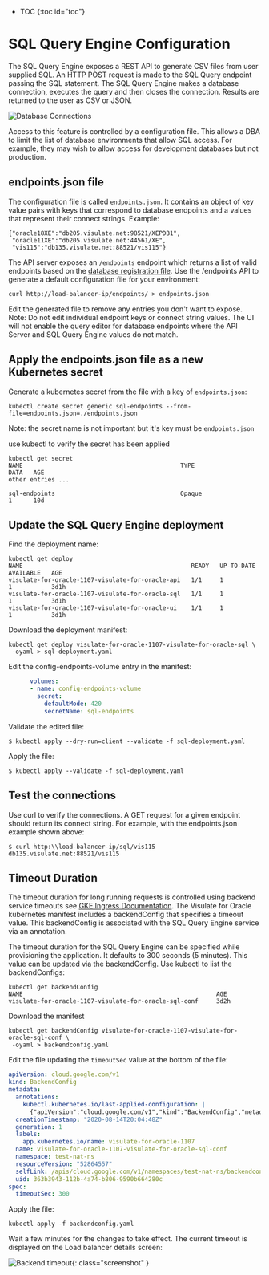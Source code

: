 * TOC
{:toc id="toc"}
# SQL Query Engine Configuration

The SQL Query Engine exposes a REST API to generate CSV files from user supplied SQL. An HTTP POST request is made to the SQL Query endpoint passing the SQL statement. The SQL Query Engine makes a database connection, executes the query and then closes the connection. Results are returned to the user as CSV or JSON.

![Database Connections](/images/database-connections.png)

Access to this feature is controlled by a configuration file. This allows a DBA to limit the list of database environments that allow SQL access. For example, they may wish to allow access for development databases but not production.

## endpoints.json file

The configuration file is called `endpoints.json`. It contains an object of key value pairs with keys that correspond to database endpoints and a values that represent their connect strings. Example:

```
{"oracle18XE":"db205.visulate.net:98521/XEPDB1",
 "oracle11XE":"db205.visulate.net:44561/XE",
 "vis115":"db135.visulate.net:88521/vis115"}
```

The API server exposes an `/endpoints` endpoint which returns a list of valid endpoints based on the [database registration file](/pages/database-registration.html#database-registration-file). Use the /endpoints API to generate a default configuration file for your environment:

```shell
curl http://load-balancer-ip/endpoints/ > endpoints.json
```

Edit the generated file to remove any entries you don't want to expose. Note: Do not edit individual endpoint keys or connect string values. The UI will not enable the query editor for database endpoints where the API Server and SQL Query Engine values do not match.

## Apply the endpoints.json file as a new Kubernetes secret

Generate a kubernetes secret from the file with a key of `endpoints.json`:

```shell
kubectl create secret generic sql-endpoints --from-file=endpoints.json=./endpoints.json
```

Note: the secret name is not important but it's key must be `endpoints.json`

use kubectl to verify the secret has been applied

```
kubectl get secret
NAME                                            TYPE                                  DATA   AGE
other entries ...

sql-endpoints                                   Opaque                                1      10d
```

## Update the SQL Query Engine deployment

Find the deployment name:

```shell
kubectl get deploy
NAME                                               READY   UP-TO-DATE   AVAILABLE   AGE
visulate-for-oracle-1107-visulate-for-oracle-api   1/1     1            1           3d1h
visulate-for-oracle-1107-visulate-for-oracle-sql   1/1     1            1           3d1h
visulate-for-oracle-1107-visulate-for-oracle-ui    1/1     1            1           3d1h
```

Download the deployment manifest:

```shell
kubectl get deploy visulate-for-oracle-1107-visulate-for-oracle-sql \
 -oyaml > sql-deployment.yaml
```

Edit the config-endpoints-volume entry in the manifest:

```yaml
      volumes:
      - name: config-endpoints-volume
        secret:
          defaultMode: 420
          secretName: sql-endpoints
```

Validate the edited file:

```shell
$ kubectl apply --dry-run=client --validate -f sql-deployment.yaml
```

Apply the file:

```shell
$ kubectl apply --validate -f sql-deployment.yaml
```

## Test the connections

Use curl to verify the connections. A GET request for a given endpoint should return its connect string. For example, with the endpoints.json example shown above:

```shell
$ curl http:\\load-balancer-ip/sql/vis115
db135.visulate.net:88521/vis115
```

## Timeout Duration

The timeout duration for long running requests is controlled using backend service timeouts see [GKE Ingress Documentation](https://cloud.google.com/kubernetes-engine/docs/how-to/ingress-features#timeout). The Visulate for Oracle kubernetes manifest includes a backendConfig that specifies a timeout value. This backendConfig is associated with the SQL Query Engine service via an annotation.

The timeout duration for the SQL Query Engine can be specified while provisioning the application. It defaults to 300 seconds (5 minutes). This value can be updated via the backendConfig. Use kubectl to list the backendConfigs:

```shell
kubectl get backendConfig
NAME                                                      AGE
visulate-for-oracle-1107-visulate-for-oracle-sql-conf     3d2h
```

Download the manifest
```shell
kubectl get backendConfig visulate-for-oracle-1107-visulate-for-oracle-sql-conf \
 -oyaml > backendconfig.yaml
 ```

 Edit the file updating the `timeoutSec` value at the bottom of the file:

```yaml
apiVersion: cloud.google.com/v1
kind: BackendConfig
metadata:
  annotations:
    kubectl.kubernetes.io/last-applied-configuration: |
      {"apiVersion":"cloud.google.com/v1","kind":"BackendConfig","metadata":{"annotations":{},"labels":{"app.kubernetes.io/name":"visulate-for-oracle-1107"},"name":"visulate-for-oracle-1107-visulate-for-oracle-sql-conf","namespace":"test-nat-ns"},"spec":{"timeoutSec":300}}
  creationTimestamp: "2020-08-14T20:04:48Z"
  generation: 1
  labels:
    app.kubernetes.io/name: visulate-for-oracle-1107
  name: visulate-for-oracle-1107-visulate-for-oracle-sql-conf
  namespace: test-nat-ns
  resourceVersion: "52864557"
  selfLink: /apis/cloud.google.com/v1/namespaces/test-nat-ns/backendconfigs/visulate-for-oracle-1107-visulate-for-oracle-sql-conf
  uid: 363b3943-112b-4a74-b806-9590b664280c
spec:
  timeoutSec: 300
```

Apply the file:

```
kubectl apply -f backendconfig.yaml
```

Wait a few minutes for the changes to take effect. The current timeout is displayed on the Load balancer details screen:

![Backend timeout](/images/backend-timeout.png){: class="screenshot" }